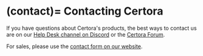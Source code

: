 (contact)=
Contacting Certora
==================

If you have questions about Certora's products, the best ways to contact us are
on our [Help Desk channel on Discord][discord] or the [Certora Forum][forum].

[discord]: https://discord.com/channels/795999272293236746/1104825071450718338
[forum]:   https://forum.certora.com

For sales, please use the [contact form on our
website][contact].

[contact]: https://www.certora.com/#Request_Early_Access



